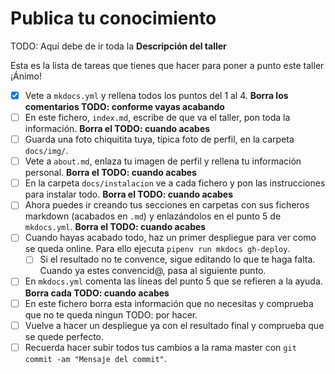 # Publica tu conocimiento

TODO: Aquí debe de ir toda la **Descripción del taller**

Esta es la lista de tareas que tienes que hacer para poner a punto este taller ¡Ánimo!

* [X] Vete a `mkdocs.yml` y rellena todos los puntos del 1 al 4. **Borra los comentarios TODO: conforme vayas acabando**
* [ ] En este fichero, `index.md`, escribe de que va el taller, pon toda la información. **Borra el TODO: cuando acabes**
* [ ] Guarda una foto chiquitita tuya, típica foto de perfil, en la carpeta `docs/img/`.
* [ ] Vete a `about.md`, enlaza tu imagen de perfil y rellena tu información personal. **Borra el TODO: cuando acabes**
* [ ] En la carpeta `docs/instalacion` ve a cada fichero y pon las instrucciones para instalar todo. **Borra el TODO: cuando acabes**
* [ ] Ahora puedes ir creando tus secciones en carpetas con sus ficheros markdown (acabados en `.md`) y enlazándolos en el punto 5 de `mkdocs.yml`. **Borra el TODO: cuando acabes**
* [ ] Cuando hayas acabado todo, haz un primer despliegue para ver como se queda online. Para ello ejecuta `pipenv run mkdocs gh-deploy`.
    * [ ] Si el resultado no te convence, sigue editando lo que te haga falta. Cuando ya estes convencid@, pasa al siguiente punto.
* [ ] En `mkdocs.yml` comenta las líneas del punto 5 que se refieren a la ayuda. **Borra cada TODO: cuando acabes**
* [ ] En este fichero borra esta información que no necesitas y comprueba que no te queda ningun TODO: por hacer.
* [ ] Vuelve a hacer un despliegue ya con el resultado final y comprueba que se quede perfecto.
* [ ] Recuerda hacer subir todos tus cambios a la rama master con `git commit -am "Mensaje del commit"`.
